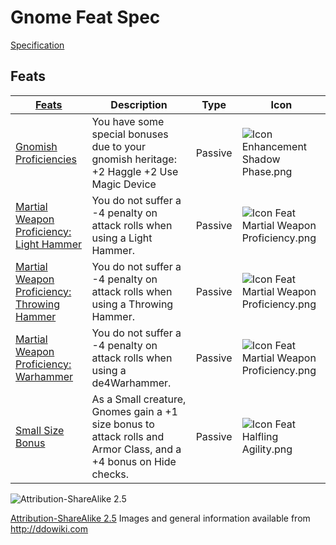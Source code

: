 # Gnome Feat Spec

[Specification](http://ddowiki.com/page/Category:Gnome_feats)

## Feats

| [ ][existingFeat] [Feats][result]                                                                                 | Description                                                                                                      | Type    | Icon                                                                                                     |
| ----------------------------------------------------------------------------------------------------------------- | ---------------------------------------------------------------------------------------------------------------- | ------- | -------------------------------------------------------------------------------------------------------- |
| [Gnomish Proficiencies](http://ddowiki.com/edit/Gnomish_Proficiencies?redlink=1)                                  | You have some special bonuses due to your gnomish heritage: +2 Haggle +2 Use Magic Device                        | Passive | ![Icon Enhancement Shadow Phase.png](/images/Icon_Enhancement_Shadow_Phase.png)                          |
| [Martial Weapon Proficiency: Light Hammer](http://ddowiki.com/page/Martial_Weapon_Proficiency#Light_Hammer)       | You do not suffer a -4 penalty on attack rolls when using a Light Hammer.                                        | Passive | ![Icon Feat Martial Weapon Proficiency.png](/images/thumb/36px-Icon_Feat_Martial_Weapon_Proficiency.png) |
| [Martial Weapon Proficiency: Throwing Hammer](http://ddowiki.com/page/Martial_Weapon_Proficiency#Throwing_Hammer) | You do not suffer a -4 penalty on attack rolls when using a Throwing Hammer.                                     | Passive | ![Icon Feat Martial Weapon Proficiency.png](/images/thumb/36px-Icon_Feat_Martial_Weapon_Proficiency.png) |
| [Martial Weapon Proficiency: Warhammer](http://ddowiki.com/page/Martial_Weapon_Proficiency#Warhammer)             | You do not suffer a -4 penalty on attack rolls when using a de4Warhammer.                                        | Passive | ![Icon Feat Martial Weapon Proficiency.png](/images/thumb/36px-Icon_Feat_Martial_Weapon_Proficiency.png) |
| [Small Size Bonus](http://ddowiki.com/page/Small_Size_Bonus)                                                      | As a Small creature, Gnomes gain a +1 size bonus to attack rolls and Armor Class, and a +4 bonus on Hide checks. | Passive | ![Icon Feat Halfling Agility.png](/images/Icon_Feat_Halfling_Agility.png)                                |

[existingFeat]: - "c:verify-rows=#feat:verifyGrantedFeats()"
[_matchStrategy_]: - "c:matchStrategy=KeyMatch"
[result]: - "?=#feat"
[elf_feat]: http://www.ddowiki.com/edit/Elf_(feat)?redlink=1 "Elf (feat) (page does not exist)"
[elf_race]: http://www.ddowiki.com/page/Elf "Elf"
[sunelf_race]: http://www.ddowiki.com/page/Sun_Elf_(Morninglord) "Sun Elf (Morninglord)"

![Attribution-ShareAlike 2.5](/images/somerights20.png)

[Attribution-ShareAlike 2.5](https://creativecommons.org/licenses/by-sa/2.5/) Images and general information available
from http://ddowiki.com
